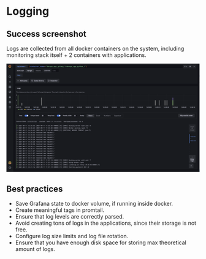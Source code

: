 # Logging

## Success screenshot

Logs are collected from all docker containers on the system,
including monitoring stack itself + 2 containers with applications.

![](./success.png)

## Best practices

- Save Grafana state to docker volume, if running inside docker.
- Create meaningful tags in promtail.
- Ensure that log levels are correctly parsed.
- Avoid creating tons of logs in the applications, since their storage is not free.
- Configure log size limits and log file rotation.
- Ensure that you have enough disk space for storing max theoretical amount of logs.

